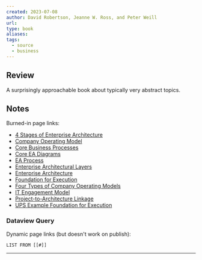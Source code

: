 ```yaml
---
created: 2023-07-08
author: David Robertson, Jeanne W. Ross, and Peter Weill
url: 
type: book
aliases: 
tags:
  - source
  - business
---
```

## Review 
A surprisingly approachable book about typically very abstract topics. 

## Notes
Burned-in page links:
- [4 Stages of Enterprise Architecture](4%20Stages%20of%20Enterprise%20Architecture.md)
- [Company Operating Model](Company%20Operating%20Model.md)
- [Core Business Processes](Core%20Business%20Processes.md)
- [Core EA Diagrams](Core%20EA%20Diagrams.md)
- [EA Process](EA%20Process.md)
- [Enterprise Architectural Layers](Enterprise%20Architectural%20Layers.md)
- [Enterprise Architecture](Enterprise%20Architecture.md)
- [Foundation for Execution](Foundation%20for%20Execution.md)
- [Four Types of Company Operating Models](Four%20Types%20of%20Company%20Operating%20Models.md)
- [IT Engagement Model](IT%20Engagement%20Model.md)
- [Project-to-Architecture Linkage](Project-to-Architecture%20Linkage.md)
- [UPS Example Foundation for Execution](UPS%20Example%20Foundation%20for%20Execution.md)

### Dataview Query
Dynamic page links (but doesn't work on publish):
```dataview
LIST FROM [[#]]
```

---